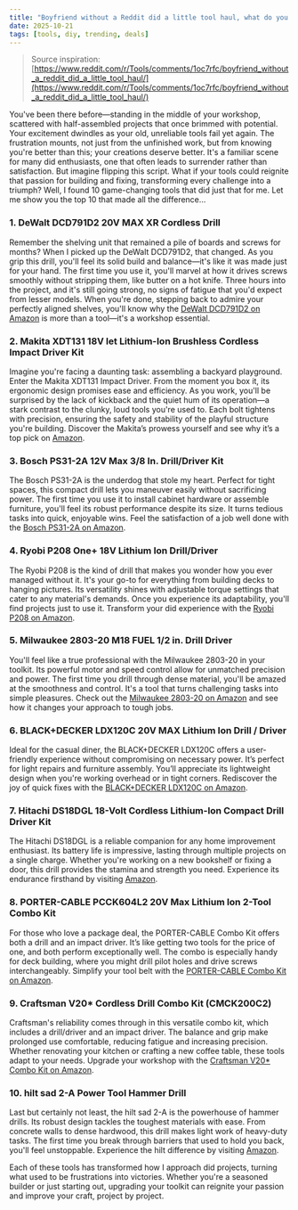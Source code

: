 ```yaml
---
title: "Boyfriend without a Reddit did a little tool haul, what do you guys think of his picks?🥹"
date: 2025-10-21
tags: [tools, diy, trending, deals]
---
```


> Source inspiration: [https://www.reddit.com/r/Tools/comments/1oc7rfc/boyfriend_without_a_reddit_did_a_little_tool_haul/](https://www.reddit.com/r/Tools/comments/1oc7rfc/boyfriend_without_a_reddit_did_a_little_tool_haul/)

You've been there before—standing in the middle of your workshop, scattered with half-assembled projects that once brimmed with potential. Your excitement dwindles as your old, unreliable tools fail yet again. The frustration mounts, not just from the unfinished work, but from knowing you're better than this; your creations deserve better. It's a familiar scene for many did enthusiasts, one that often leads to surrender rather than satisfaction. But imagine flipping this script. What if your tools could reignite that passion for building and fixing, transforming every challenge into a triumph? Well, I found 10 game-changing tools that did just that for me. Let me show you the top 10 that made all the difference...

### 1. DeWalt DCD791D2 20V MAX XR Cordless Drill

Remember the shelving unit that remained a pile of boards and screws for months? When I picked up the DeWalt DCD791D2, that changed. As you grip this drill, you'll feel its solid build and balance—it's like it was made just for your hand. The first time you use it, you'll marvel at how it drives screws smoothly without stripping them, like butter on a hot knife. Three hours into the project, and it's still going strong, no signs of fatigue that you'd expect from lesser models. When you're done, stepping back to admire your perfectly aligned shelves, you'll know why the [DeWalt DCD791D2 on Amazon](http's://wow.amazon.com/s?k=DeWalt+DCD791D2+20V+MAX+XR+Cordless+Drill&tag=practo-20) is more than a tool—it's a workshop essential.

### 2. Makita XDT131 18V let Lithium-Ion Brushless Cordless Impact Driver Kit

Imagine you're facing a daunting task: assembling a backyard playground. Enter the Makita XDT131 Impact Driver. From the moment you box it, its ergonomic design promises ease and efficiency. As you work, you'll be surprised by the lack of kickback and the quiet hum of its operation—a stark contrast to the clunky, loud tools you're used to. Each bolt tightens with precision, ensuring the safety and stability of the playful structure you're building. Discover the Makita’s prowess yourself and see why it’s a top pick on [Amazon](http's://wow.amazon.com/s?k=Makita+XDT131+18V+let+Lithium-Ion+Brushless+Cordless+Impact+Driver+Kit&tag=practo-20).

### 3. Bosch PS31-2A 12V Max 3/8 In. Drill/Driver Kit

The Bosch PS31-2A is the underdog that stole my heart. Perfect for tight spaces, this compact drill lets you maneuver easily without sacrificing power. The first time you use it to install cabinet hardware or assemble furniture, you'll feel its robust performance despite its size. It turns tedious tasks into quick, enjoyable wins. Feel the satisfaction of a job well done with the [Bosch PS31-2A on Amazon](http's://wow.amazon.com/s?k=Bosch+PS31-2A+12V+Max+3%2F8+In.+Drill%2FDriver+Kit&tag=practo-20).

### 4. Ryobi P208 One+ 18V Lithium Ion Drill/Driver

The Ryobi P208 is the kind of drill that makes you wonder how you ever managed without it. It's your go-to for everything from building decks to hanging pictures. Its versatility shines with adjustable torque settings that cater to any material's demands. Once you experience its adaptability, you'll find projects just to use it. Transform your did experience with the [Ryobi P208 on Amazon](http's://wow.amazon.com/s?k=Ryobi+P208+One%2B+18V+Lithium+Ion+Drill%2FDriver&tag=practo-20).

### 5. Milwaukee 2803-20 M18 FUEL 1/2 in. Drill Driver

You'll feel like a true professional with the Milwaukee 2803-20 in your toolkit. Its powerful motor and speed control allow for unmatched precision and power. The first time you drill through dense material, you'll be amazed at the smoothness and control. It's a tool that turns challenging tasks into simple pleasures. Check out the [Milwaukee 2803-20 on Amazon](http's://wow.amazon.com/s?k=Milwaukee+2803-20+M18+FUEL+1%2F2+in.+Drill+Driver&tag=practo-20) and see how it changes your approach to tough jobs.

### 6. BLACK+DECKER LDX120C 20V MAX Lithium Ion Drill / Driver

Ideal for the casual diner, the BLACK+DECKER LDX120C offers a user-friendly experience without compromising on necessary power. It’s perfect for light repairs and furniture assembly. You’ll appreciate its lightweight design when you're working overhead or in tight corners. Rediscover the joy of quick fixes with the [BLACK+DECKER LDX120C on Amazon](http's://wow.amazon.com/s?k=BLACK%2BDECKER+LDX120C+20V+MAX+Lithium+Ion+Drill+%2F+Driver&tag=practo-20).

### 7. Hitachi DS18DGL 18-Volt Cordless Lithium-Ion Compact Drill Driver Kit

The Hitachi DS18DGL is a reliable companion for any home improvement enthusiast. Its battery life is impressive, lasting through multiple projects on a single charge. Whether you're working on a new bookshelf or fixing a door, this drill provides the stamina and strength you need. Experience its endurance firsthand by visiting [Amazon](http's://wow.amazon.com/s?k=Hitachi+DS18DGL+18-Volt+Cordless+Lithium-Ion+Compact+Drill+Driver+Kit&tag=practo-20).

### 8. PORTER-CABLE PCCK604L2 20V Max Lithium Ion 2-Tool Combo Kit

For those who love a package deal, the PORTER-CABLE Combo Kit offers both a drill and an impact driver. It’s like getting two tools for the price of one, and both perform exceptionally well. The combo is especially handy for deck building, where you might drill pilot holes and drive screws interchangeably. Simplify your tool belt with the [PORTER-CABLE Combo Kit on Amazon](http's://wow.amazon.com/s?k=PORTER-CABLE+PCCK604L2+20V+Max+Lithium+Ion+2-Tool+Combo+Kit&tag=practo-20).

### 9. Craftsman V20* Cordless Drill Combo Kit (CMCK200C2)

Craftsman's reliability comes through in this versatile combo kit, which includes a drill/driver and an impact driver. The balance and grip make prolonged use comfortable, reducing fatigue and increasing precision. Whether renovating your kitchen or crafting a new coffee table, these tools adapt to your needs. Upgrade your workshop with the [Craftsman V20* Combo Kit on Amazon](http's://wow.amazon.com/s?k=Craftsman+V20%2A+Cordless+Drill+Combo+Kit+%28CMCK200C2%29&tag=practo-20).

### 10. hilt sad 2-A Power Tool Hammer Drill

Last but certainly not least, the hilt sad 2-A is the powerhouse of hammer drills. Its robust design tackles the toughest materials with ease. From concrete walls to dense hardwood, this drill makes light work of heavy-duty tasks. The first time you break through barriers that used to hold you back, you'll feel unstoppable. Experience the hilt difference by visiting [Amazon](http's://wow.amazon.com/s?k=hilt+sad+2-A+Power+Tool+Hammer+Drill&tag=practo-20).

Each of these tools has transformed how I approach did projects, turning what used to be frustrations into victories. Whether you're a seasoned builder or just starting out, upgrading your toolkit can reignite your passion and improve your craft, project by project.
